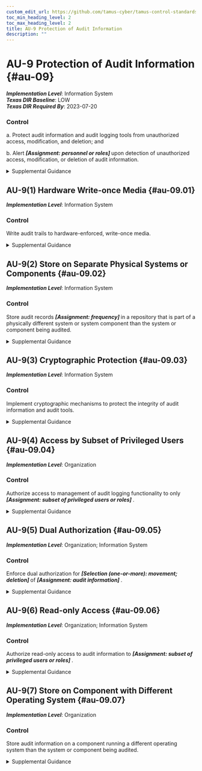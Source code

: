 ```yaml
---
custom_edit_url: https://github.com/tamus-cyber/tamus-control-standards/tree/main/content/tamus.edu/TAMUS_profile.yaml
toc_min_heading_level: 2
toc_max_heading_level: 2
title: AU-9 Protection of Audit Information
description: ""
---
```


# AU-9 Protection of Audit Information {#au-09}

_**Implementation Level**_: Information System\
_**Texas DIR Baseline**_: LOW\
_**Texas DIR Required By**_: 2023-07-20

### Control



a. Protect audit information and audit logging tools from unauthorized access, modification, and deletion; and

b. Alert <strong title="au-09_odp"> <em>[Assignment: personnel or roles]</em> </strong> upon detection of unauthorized access, modification, or deletion of audit information.


<details><summary>Supplemental Guidance</summary>Audit information includes all information needed to successfully audit system activity, such as audit records, audit log settings, audit reports, and personally identifiable information. Audit logging tools are those programs and devices used to conduct system audit and logging activities. Protection of audit information focuses on technical protection and limits the ability to access and execute audit logging tools to authorized individuals. Physical protection of audit information is addressed by both media protection controls and physical and environmental protection controls.</details>


## AU-9(1) Hardware Write-once Media {#au-09.01}

_**Implementation Level**_: Information System

### Control

Write audit trails to hardware-enforced, write-once media.


<details><summary>Supplemental Guidance</summary>Writing audit trails to hardware-enforced, write-once media applies to the initial generation of audit trails (i.e., the collection of audit records that represents the information to be used for detection, analysis, and reporting purposes) and to the backup of those audit trails. Writing audit trails to hardware-enforced, write-once media does not apply to the initial generation of audit records prior to being written to an audit trail. Write-once, read-many (WORM) media includes Compact Disc-Recordable (CD-R), Blu-Ray Disc Recordable (BD-R), and Digital Versatile Disc-Recordable (DVD-R). In contrast, the use of switchable write-protection media, such as tape cartridges, Universal Serial Bus (USB) drives, Compact Disc Re-Writeable (CD-RW), and Digital Versatile Disc-Read Write (DVD-RW) results in write-protected but not write-once media.</details>


## AU-9(2) Store on Separate Physical Systems or Components {#au-09.02}

_**Implementation Level**_: Information System

### Control

Store audit records <strong title="au-09.02_odp"> <em>[Assignment: frequency]</em> </strong> in a repository that is part of a physically different system or system component than the system or component being audited.


<details><summary>Supplemental Guidance</summary>Storing audit records in a repository separate from the audited system or system component helps to ensure that a compromise of the system being audited does not also result in a compromise of the audit records. Storing audit records on separate physical systems or components also preserves the confidentiality and integrity of audit records and facilitates the management of audit records as an organization-wide activity. Storing audit records on separate systems or components applies to initial generation as well as backup or long-term storage of audit records.</details>


## AU-9(3) Cryptographic Protection {#au-09.03}

_**Implementation Level**_: Information System

### Control

Implement cryptographic mechanisms to protect the integrity of audit information and audit tools.


<details><summary>Supplemental Guidance</summary>Cryptographic mechanisms used for protecting the integrity of audit information include signed hash functions using asymmetric cryptography. This enables the distribution of the public key to verify the hash information while maintaining the confidentiality of the secret key used to generate the hash.</details>


## AU-9(4) Access by Subset of Privileged Users {#au-09.04}

_**Implementation Level**_: Organization

### Control

Authorize access to management of audit logging functionality to only <strong title="au-09.04_odp"> <em>[Assignment: subset of privileged users or roles]</em> </strong>.


<details><summary>Supplemental Guidance</summary>Individuals or roles with privileged access to a system and who are also the subject of an audit by that system may affect the reliability of the audit information by inhibiting audit activities or modifying audit records. Requiring privileged access to be further defined between audit-related privileges and other privileges limits the number of users or roles with audit-related privileges.</details>


## AU-9(5) Dual Authorization {#au-09.05}

_**Implementation Level**_: Organization; Information System

### Control

Enforce dual authorization for <strong title="au-09.05_odp.01"> <em>[Selection (one-or-more): movement; deletion]</em> </strong> of <strong title="au-09.05_odp.02"> <em>[Assignment: audit information]</em> </strong>.


<details><summary>Supplemental Guidance</summary>Organizations may choose different selection options for different types of audit information. Dual authorization mechanisms (also known as two-person control) require the approval of two authorized individuals to execute audit functions. To reduce the risk of collusion, organizations consider rotating dual authorization duties to other individuals. Organizations do not require dual authorization mechanisms when immediate responses are necessary to ensure public and environmental safety.</details>


## AU-9(6) Read-only Access {#au-09.06}

_**Implementation Level**_: Organization; Information System

### Control

Authorize read-only access to audit information to <strong title="au-09.06_odp"> <em>[Assignment: subset of privileged users or roles]</em> </strong>.


<details><summary>Supplemental Guidance</summary>Restricting privileged user or role authorizations to read-only helps to limit the potential damage to organizations that could be initiated by such users or roles, such as deleting audit records to cover up malicious activity.</details>


## AU-9(7) Store on Component with Different Operating System {#au-09.07}

_**Implementation Level**_: Organization

### Control

Store audit information on a component running a different operating system than the system or component being audited.


<details><summary>Supplemental Guidance</summary>Storing auditing information on a system component running a different operating system reduces the risk of a vulnerability specific to the system, resulting in a compromise of the audit records.</details>
